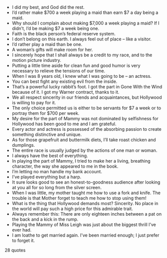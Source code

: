  - I did my best, and God did the rest.
 - I’d rather make $700 a week playing a maid than earn $7 a day being a maid.
 - Why should I complain about making $7,000 a week playing a maid? If I didn’t, I’d be making $7 a week being one.
 - Faith is the black person’s federal reserve system.
 - I don’t belong on this earth. I always feel out of place – like a visitor.
 - I’d rather play a maid than be one.
 - A woman’s gifts will make room for her.
 - I sincerely hope that I shall always be a credit to my race, and to the motion picture industry.
 - Putting a little time aside for clean fun and good humor is very necessary to relieve the tensions of our time.
 - When I was 8 years old, I knew what I was going to be – an actress.
 - You can best fight any existing evil from the inside.
 - That’s a powerful lucky rabbit’s foot. I got the part in Gone With the Wind because of it. I got my Warner contract, thanks to it.
 - We all respect sincerity in our friends and acquaintances, but Hollywood is willing to pay for it.
 - The only choice permitted us is either to be servants for $7 a week or to portray them for $700 per week.
 - My desire for the part of Mammy was not dominated by selfishness for Hollywood has been good to me and I am grateful.
 - Every actor and actress is possessed of the absorbing passion to create something distinctive and unique.
 - As for those grapefruit and buttermilk diets, I’ll take roast chicken and dumplings.
 - The entire race is usually judged by the actions of one man or woman.
 - I always have the best of everything.
 - In playing the part of Mammy, I tried to make her a living, breathing character, the way she appeared to me in the book.
 - I’m letting no man handle my bank account.
 - I’ve played everything but a harp.
 - It sure looks good to see an honest-to-goodness audience after looking at you all for so long from the silver screen.
 - When I was little, my mother taught me how to use a fork and knife. The trouble is that Mother forget to teach me how to stop using them!
 - What is the thing that Hollywood demands most? Sincerity. No place in the world will pay such a high price for this admirable trait.
 - Always remember this: There are only eighteen inches between a pat on the back and a kick in the rump.
 - Playing the Mammy of Miss Leigh was just about the biggest thrill I’ve ever had.
 - I am loathe to get married again. I’ve been married enough; I just prefer to forget it.

28 quotes